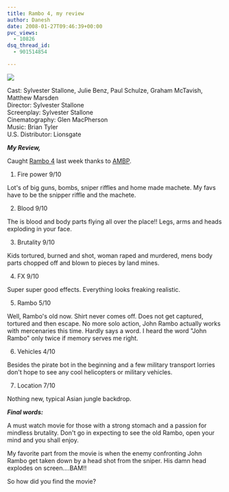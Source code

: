 ```yaml
---
title: Rambo 4, my review
author: Danesh
date: 2008-01-27T09:46:39+00:00
pvc_views:
  - 10826
dsq_thread_id:
  - 901514854

---
```

![][1]

Cast: Sylvester Stallone, Julie Benz, Paul Schulze, Graham McTavish, Matthew Marsden  
Director: Sylvester Stallone  
Screenplay: Sylvester Stallone  
Cinematography: Glen MacPherson  
Music: Brian Tyler  
U.S. Distributor: Lionsgate

_**My Review,**_

<!--more-->

Caught [Rambo 4][2] last week thanks to [AMBP][3].

1. Fire power 9/10

Lot's of big guns, bombs, sniper riffles and home made machete. My favs have to be the snipper riffle and the machete.

2. Blood 9/10

The is blood and body parts flying all over the place!! Legs, arms and heads exploding in your face.

3. Brutality 9/10

Kids tortured, burned and shot, woman raped and murdered, mens body parts chopped off and blown to pieces by land mines.

4. FX 9/10

Super super good effects. Everything looks freaking realistic.

5. Rambo 5/10

Well, Rambo's old now. Shirt never comes off. Does not get captured, tortured and then escape. No more solo action, John Rambo actually works with mercenaries this time. Hardly says a word. I heard the word "John Rambo" only twice if memory serves me right.

6. Vehicles 4/10

Besides the pirate bot in the beginning and a few military transport lorries don't hope to see any cool helicopters or military vehicles.

7. Location 7/10

Nothing new, typical Asian jungle backdrop.

_**Final words:**_

A must watch movie for those with a strong stomach and a passion for mindless brutality. Don't go in expecting to see the old Rambo, open your mind and you shall enjoy.

My favorite part from the movie is when the enemy confronting John Rambo get taken down by a head shot from the sniper. His damn head explodes on screen....BAM!!

So how did you find the movie?

 [1]: http://img201.imageshack.us/img201/1693/ramboxo4.jpg
 [2]: http://www.google.com/url?sa=t&ct=res&cd=2&url=http%3A%2F%2Fwww.imdb.com%2Ftitle%2Ftt0462499%2F&ei=gVCcR4juD6PgpgSgjL20CQ&usg=AFQjCNGlVjxXQkvOt4qh3vX4vdF4eOqWdg&sig2=Y8w5DeTDZmBTQ04QPUaeoA
 [3]: /posts/im-going-to-watch-rambo-4/